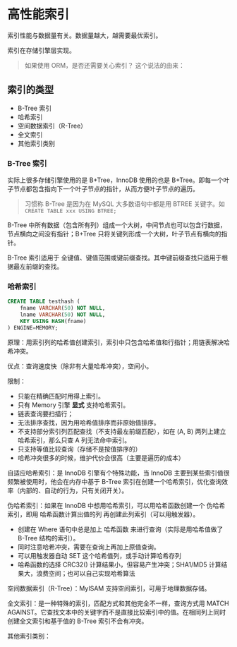 # 高性能索引

索引性能与数据量有关。数据量越大，越需要最优索引。

索引在存储引擎层实现。

> 如果使用 ORM，是否还需要关心索引？
> 这个说法的由来：

## 索引的类型


- B-Tree 索引
- 哈希索引
- 空间数据索引（R-Tree）
- 全文索引
- 其他索引类别

### B-Tree 索引

实际上很多存储引擎使用的是 B+Tree，InnoDB 使用的也是 B+Tree。即每一个叶子节点都包含指向下一个叶子节点的指针，从而方便叶子节点的遍历。

> 习惯称 B-Tree 是因为在 MySQL 大多数语句中都是用 BTREE 关键字。如 `CREATE TABLE xxx USING BTREE;`

B-Tree 中所有数据（包含所有列）组成一个大树，中间节点也可以包含行数据，节点横向之间没有指针；B+Tree 只将关键列形成一个大树，叶子节点有横向的指针。

B-Tree 索引适用于 全键值、键值范围或键前缀查找。其中键前缀查找只适用于根据最左前缀的查找。


### 哈希索引

```sql
CREATE TABLE testhash (
    fname VARCHAR(50) NOT NULL,
    lname VARCHAR(50) NOT NULL,
    KEY USING HASH(fname)
) ENGINE=MEMORY;
```

原理：用索引列的哈希值创建索引，索引中只包含哈希值和行指针；用链表解决哈希冲突。

优点：查询速度快（除非有大量哈希冲突），空间小。

限制：

- 只能在精确匹配时用得上索引。
- 只有 Memory 引擎 **显式** 支持哈希索引。
- 链表查询要扫描行；
- 无法排序查找，因为用哈希值排序而非原始值排序。
- 不支持部分索引列匹配查找（不支持最左前缀匹配），如在 (A, B) 两列上建立哈希索引，那么只查 A 列无法命中索引。
- 只支持等值比较查询（存储不是按值排序的）
- 哈希冲突很多的时候，维护代价会很高（主要是遍历的成本）

自适应哈希索引：是 InnoDB 引擎有个特殊功能，当 InnoDB 主要到某些索引值很频繁被使用时，他会在内存中基于 B-Tree 索引在创建一个哈希索引，优化查询效率（内部的、自动的行为，只有关闭开关）。

伪哈希索引：如果在 InnoDB 中想用哈希索引，可以用哈希函数创建一个 伪哈希索引，即用 哈希函数计算出值的列 再创建此列索引（可以用触发器）。

- 创建在 Where 语句中总是加上 哈希函数 来进行查询（实际是用哈希值做了 B-Tree 结构的索引）。
- 同时注意哈希冲突，需要在查询上再加上原值查询。
- 可以用触发器自动 SET 这个哈希值列，或手动计算哈希存列
- 哈希函数的选择 CRC32() 计算结果小，但容易产生冲突；SHA1/MD5 计算结果大，浪费空间；也可以自己实现哈希算法

空间数据索引（R-Tree）：MyISAM 支持空间索引，可用于地理数据存储。

全文索引：是一种特殊的索引，匹配方式和其他完全不一样，查询方式用 MATCH AGAINST。它查找文本中的关键字而不是直接比较索引中的值。在相同列上同时创建全文索引和基于值的 B-Tree 索引不会有冲突。

其他索引类别：
